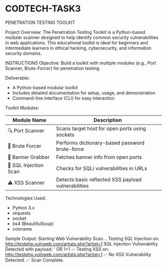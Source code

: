 # CODTECH-TASK3


PENETRATION TESTING TOOLKIT

Project Overview:
The Penetration Testing Toolkit is a Python-based modular scanner designed to help identify common security vulnerabilities in web applications. This educational toolkit is ideal for beginners and intermediate learners in ethical hacking, cybersecurity, and information security domains.

INSTRUCTIONS
Objective:
Build a toolkit with multiple modules (e.g., Port Scanner, Brute-Forcer) for penetration testing.

Deliverable:
- A Python-based modular toolkit
- Includes detailed documentation for setup, usage, and demonstration
- Command-line interface (CLI) for easy interaction


Toolkit Modules:

| Module Name           | Description                                         |
|-----------------------|---------------------------------------------------  |
| 🔍 Port Scanner       | Scans target host for open ports using sockets      |
| 🔐 Brute Forcer       | Performs dictionary-based password brute-force      |
| 🧠 Banner Grabber     | Fetches banner info from open ports                 |
| 💉 SQL Injection Scan | Checks for SQLi vulnerabilities in URLs             |
| ⚠️ XSS Scanner        | Detects basic reflected XSS payload vulnerabilities |


 Technologies Used:
- Python 3.x
- requests
- socket
- bs4 (BeautifulSoup)
- colorama

Sample Output:
Starting Web Vulnerability Scan...
Testing SQL Injection on: http://testphp.vulnweb.com/artists.php?artist=1
SQL Injection Vulnerability Detected with payload: ' OR 1=1 --
 Testing XSS on: http://testphp.vulnweb.com/artists.php?artist=1
✅ No XSS Vulnerability Detected.
✅ Scan Complete.




